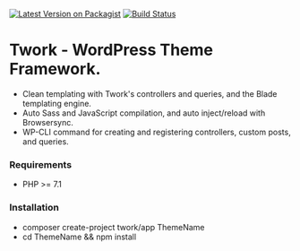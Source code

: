 [![Latest Version on Packagist](https://img.shields.io/packagist/v/twork/app.svg)](https://packagist.org/packages/twork/app)
[![Build Status](https://travis-ci.org/Tsquare17/Twork-App.svg?branch=master)](https://travis-ci.org/Tsquare17/Twork-App)

# Twork - WordPress Theme Framework.
- Clean templating with Twork's controllers and queries, and the Blade templating engine.
- Auto Sass and JavaScript compilation, and auto inject/reload with Browsersync.
- WP-CLI command for creating and registering controllers, custom posts, and queries.

### Requirements
- PHP >= 7.1

### Installation
- composer create-project twork/app ThemeName
- cd ThemeName && npm install
